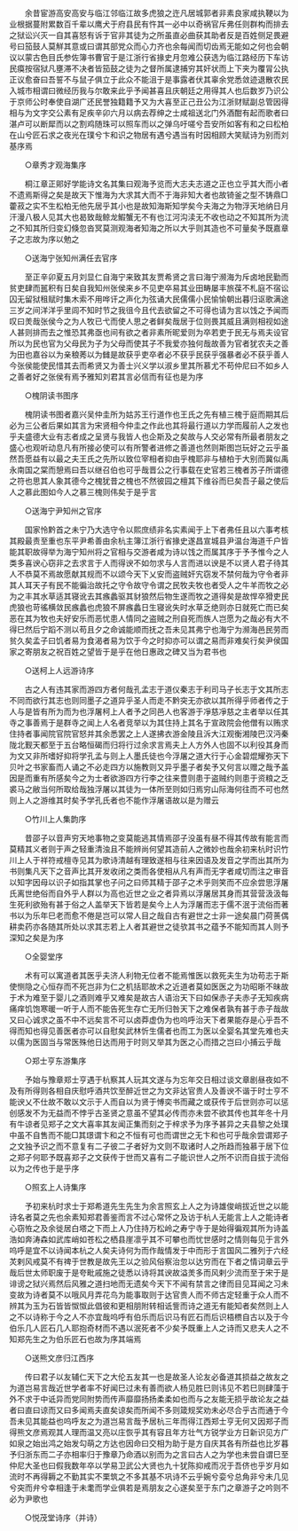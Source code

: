 <!-- { "loadSidebar": true } -->
　　余昔宦游高安高安与临江邻临江故多虎狼之迕凡居城郭者非素良家咸执鞕以为业根据蔓附累数百千辈以鹰犬于府县民有忤其一必中以奇祸官斥弗任则群构而排去之狱讼兴灭一自其喜怒有诉于官非其徒为之所虽直必曲获其助者反是百姓侧足畏避号曰笳鼓人莫觧其意或曰谓其部党众而心力齐也余每闻而切齿焉无能如之何也会朝议以蒙古色目氏参佐簿书曹官于是江浙行省掾史月忽难公获选为临江路经历下车访民瘼按宿狱凡壅滞不决者皆笳鼓之徒为之督所属逮捕穷其奸状而上下夹为覆冐公执正议愈奋曰吾誓不与鼠子俱立于此众不能沮于是事露者伏其辜余党悉敛迹退散农民入城市相谓曰微经历我与尔敢来此乎予闻甚喜且庆朝廷之用得其人也后数岁乃识公于京师公时奉使自湖广还民誉独籍籍予又为大喜至正己丑公为江浙财赋副总管因得相与为文字交公素有足疾辛卯六月以病去荐绅之士咸祖送北门外酒酣有起而歌者曰湛卢可以断犀而以之割鸡随珠可以照车而以之弹乌吁嗟兮吾安所如客有和之曰松柏在山兮匠石求之夜光在璞兮卞和识之物居有遇兮遇当有时因相顾大笑赋诗为别而刘基序焉 

　　○章秀才观海集序 

　　桐江章正郥好学能诗文名其集曰观海予览而大志夫志道之正也立乎其大而小者不遗焉斯得之矣是故天下惟海为大求其大而不于海非知大者也故锜釜之型不铸鼎□藿菽之实不生松柏无他先居乎其小也是故知海斯知学矣今夫海之为物浮天地纳日月汗漫八极人见其大也曷致哉鲸龙鰕蟹无不有也江河沟渎无不收也动之不知其所为流之不知其所归变幻倏忽沓冥莫测观海者知海之所以大乎则其造也不可量矣予既嘉章子之志故为序以勉之 

　　○送海宁张知州满任去官序 

　　至正辛卯夏五月刘显仁自海宁来致其友贾希贤之言曰海宁濒海为斥卤地民勤而贫吏肆而嚚积有日矣自我知州张侯来乡不见吏卒易其业田畴屡丰旅葆不札庭不宿讼囚无留狱租赋时集木索不用哗讦之声化为弦诵大民儒儒小民愉愉朝出暮归讴歌满途三岁之间洋洋乎里闾不知时节之我徂今且代去欲留之不可得也请为言以饯之予闻而叹曰羙哉张侯今之为人牧已弋而使人思之者鲜矣哉居于位则畏其威且满则相视如途人甚则排而去之惟恐其弗亟也间有欲之者非素所昵爱则为卒若吏于民无与焉夫设官所以为民也官为父母民为子为父母而使其子不我爱亦独何哉故善为官者犹农夫之善为田也嘉谷以为亲稂莠以为雠是故获乎吏卒者必不获乎民获乎强暴者必不获乎善人今张侯能使民惜其去而希贤又为善士兴义学以淑乡里其所慕尤不苟仲尼曰不如乡人之善者好之张侯有焉予雅知刘君其言必信而有征也是为序 

　　○槐阴读书图序 

　　槐阴读书图者嘉兴吴仲圭所为姑苏王行道作也王氏之先有植三槐于庭而期其后必为三公者后果如其言为宋贤相今仲圭之作此也其将最行道以力学而履前人之发也乎夫盛德大业有志者成之呈贤与我皆人也企斯及之矣故与人交必常有所最者朋友之盛心也观听动息凡有所接必使可以有所警者进修之善道也然则斯图岂玩好之云乎虽然吾愿益有以最之夫王氏之先所以致位宰相者抑由乎槐耶非与植柏于大别而冀似禹永南国之棠而憩焉曰吾以继召伯也可乎哉晋公之行事载在史官若三槐者苏子所谓德之符也思其人象其德今之槐犹昔之槐也不然彼园之檀其下维谷而巳矣吾子最之使后人之慕此图如今人之慕三槐则伟矣于是乎言 

　　○送海宁尹知州之官序 

　　国家怜黔首之未宁乃大选守令以熙庶绩非名实素闻于上下者弗任且以六事考核其殿最责至重也东平尹希善由余杭主簿江浙行省掾史遂昌宣城县尹温台海道千户皆能其职故得举为海宁知州将之官相与交游者咸为诗以饯之而属其序于予予惟今之人类多喜谀心窃非之去求言于人而得谀不如勿求与人言而进以谀是不以贤人君子待其人不恭莫不焉故愿献其规而不以颂今天下乂安而盗贼奸宄窃发不禁何哉为守令者非其人耳天子有民不能徧治故托之守令故守令谓之民牧夫牧也者受人之牛羊而牧之必为之丰其水草适其寝讹去其瘯蠡驱其豺狼然后物生遂而牧之道得矣是故悍卒猾吏民虎狼也苛徭横敛民瘯蠡也虎狼不屏瘯蠡日生寝讹失时水草乏绝则亦日就死亡而已矣恶在其为牧也夫好安乐而恶忧患人情同之盗贼之刑自死而族人岂愿为之哉必有大不得巳然后宁蹈不测以苟且夕之命诚能顺而抚之吾未见其弗宁也海宁为濒海邑民劳而贫久矣孟子曰饥者易为食渴者易为饮于今之时抑亦可以谓之易而非难矣行矣尹侯国家之寄朋友之祝百姓之望皆于是乎在他日惠政之碑又当为君书也 

　　○送柯上人远游诗序 

　　古之人有违其家而游四方者何哉孔孟志于道仪秦志于利司马子长志于文其所志不同而欲行其志也则同墨子之道异乎圣人而走不黔突无亦欲以其所得乎师者传之于人与是皆有所为而为也浮屠柯上人者予之同邑人也客游于凈慈凈慈之主者举以任其寺之事善焉于是群寺之闻上人名者竞举以为其住持上其名于宣政院会他僧有以贿求住持者事闻院官院官怒并其余悉罢之上人遂拂衣游金陵且泝大江观衡湘陵巴汉沔秦陇北觐天都至于五台略恒碣而归将行过余求言焉夫上人方外人也固不以利役其身而为文又非所嗜好抑将学孔孟与则上人墨氏徒也今浮屠之道大行于心金碧焜耀弥天下贝叶之书家畜而人诵之不必走四方以施教则又异乎墨子者矣予又何言以赠之哉予盖因是而重有所感矣今之为士者欲游四方行李之往来豊则患于盗贼约则患于资粮之乏裘马之敝当何所取给哉独浮屠以其徒为一体所至则如归焉穷山际海何往而不可也然则上人之游维其时矣予学孔氏者也不能作浮屠语故以是为赠云 

　　○竹川上人集韵序 

　　昔邵子以音声穷天地事物之变莫能逃其情焉邵子没虽有昼不得其传故有能言而莫精其义者则于声之轻重清浊且不能辨尚何望其造前人之微妙也哉余初来杭时识竹川上人于祥符戒檀寺见其为歌诗清越有理致遂相与往来因语及发音之学而出其所为书则集凡天下之音声比其开发收闭之类而各使相从凡有声而无字者咸切而注之审音以知字因母以识子如指其掌也子问之曰师其精于邵子之术乎则笑而不应余尝思浮屠氏离世绝俗而自外乎人群以为高也近世之业之者异焉以浮屠居其身而其营营汲汲每生死利欲殆有甚于俗之人盖举天下皆若是矣今上人为浮屠而志于儒不泯于流俗而著书以为乐年巳老而愈不倦是岂可以常人目之哉自古有避世之士非一途矣晨门荷蒉偶耕卖药亦各随其所处以求其志若上人者其避世之徒欤其书之蕴予不能知而其人则予深知之矣是为序 

　　○全婴堂序 

　　术有可以寓道者其医乎夫济人利物无位者不能焉惟医以救死夫生为功苟志于斯使恻隐之心恒存而不死岂非为仁之机括耶故术之近道者莫如医医之为功昭晣不昧故于术为难至于婴儿之酒则难乎又难矣是故古人语治天下曰如保赤子夫赤子无知疾病痛痒饥饱寒暖一听于人而不能告死生存亡无所归咎天下之难保者孰有甚于赤子哉故又曰心诚求之虽不中不远矣言不可以卤莽虚伪为也呜呼治天下者果能存是心乎吾不得而知也得见善医者亦可以自慰矣武林忻生儒者也而工为医以全婴名其堂先难也夫以儒为医固当与常医殊他日达而用于时则又举其为医之心而措之岂曰小捕云乎哉 

　　○郑士亨东游集序 

　　予始与豫章郑士亨遇于杭察其人玩其文遂与为忘年交日相过谈文章剧昼夜如不及有所得则各相自庆慰呼酒共饮至醉近世之为文非达官贵人及善谀不谐于时士亨不能谀乂不仕故不敢以文示于人而自以为贤于愽奕书而藏之或获传于后世则亦可以惩创感发不为无益而不悖乎古圣贤之意虽不望其必传而亦未尝不欲其传也其年冬十月有牛谅者见郑子之文大喜率其友闻正集而刻之于梓求予为序予甚异之夫县黎之处璞中虽不自售而不能□其璟谓卞和之不恒有可也而谓世之无卞和也可乎哉余尝谓郑子之文独予识之而不意复有二子彼二子者好为文则不取诸时人之所趋而独慕于居下位之郑子何耶予既喜郑子之文获传于世而又喜有二子能识世人之所不识而自拔于流俗以为之传也于是乎序 

　　○照玄上人诗集序 

　　予初来杭时求士于郑希道先生先生为余言照玄上人之为诗雄俊峭拔近世之以能诗名者莫之先也余素知郑君善鉴而言不过心常怀之及访于杭人无能言上人之能诗者心窃恠之及余徙居白塔之下而上人乃住持万松岭之寿宁寺于是始得徧观其所为诗盖浩如奔涛森如武库峭如苍松之栖县崖凛乎其不可攀也而忧世感时之情则每见于言外呜呼是宜不以诗闻本杭之人矣夫诗何为而作哉情发于中而形于言国风二雅列于六经炗剌风戒莫不有禆于世教是故先王以之验风俗察治忽以达穷而在下者之情词章云乎哉后世太师职废于是夸毗戚施之徒悉以诗将其谀故溢羙多而风剌少流而至于宋于是诽谤之狱兴焉然后风雅之道扫地而无遗矣今天下不闻有禁言之律而目见耳闻之习未变故为诗者莫不以哦风月弄花鸟为能事取则于达官贵人而不师古定轻重于众人而不辨其为玉为石皆皆怓怓此倡彼和更相朋附转相诋訾而诗之道无有能知者矣然则上人之不以诗称于今之人不亦宜哉呜呼有伯乐而后识马有匠石而后识梧槚自古以及于今伯乐几人匠石几人耶抱奇材而不遇以泯死者不少矣予既重上人之诗而又悲夫人之不知郑先生之为伯乐匠石也故为序其端焉 

　　○送熊文彦归江西序 

　　传曰君子以友辅仁天下之大伦五友其一也是故圣人论友必备道其损益之故友之为道岂易言哉近世学者率不好闻巳过未有善而欲人杨见胜巳则讳见不若巳则肆藻于外不求于中诋异而党同附势而传声靡靡扬扬柔柔如也而与之友能无损乎故论友之益者曰直曰谅而又曰多闻焉夫直矣谅矣而所闻不多则箴规奖劝未必尽合乎古而通于今吾未见其能益也呜呼友之为道岂易言哉予居杭三年而得江西郑士亨无何又因郑子而得熊文彦焉观其人理而温又亮以庄恢乎其有容且年方壮气方锐学业方日新识见方广如泉之始出鸿之始发勾萌之方达也因命曰交相为助于是方自庆其各有所益也比岁暮予归浙东而二子亦相率归于豫章乃命酒以别而为之言曰古人之为学也未尝自谓巳至仲尼大圣也曰假我数年卒以学易卫武公大贤也九十犹陈抑戒而况于吾侪也乎岁月如流时不再得耨之不勤其实不栗筑之不多其基不巩诗不云乎婉兮娈兮总角非兮未几见兮突而弁兮幸相逢于未耄而学业俱若是焉朋友之心遂矣至于东门之章游子之吟则不必为尹歌也 

　　○悦茂堂诗序（并诗） 

